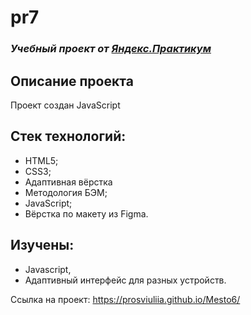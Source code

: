 # pr7

### *Учебный проект от [Яндекс.Практикум](https://practicum.yandex.ru/web/)*

## Описание проекта
Проект создан JavaScript

## Стек технологий:
- HTML5;
- CSS3;
- Адаптивная вёрстка
- Методология БЭМ;
- JavaScript;
- Вёрстка по макету из Figma.

## Изучены:
- Javascript,
- Адаптивный интерфейс для разных устройств.

Ссылка на проект: 
https://prosviuliia.github.io/Mesto6/
